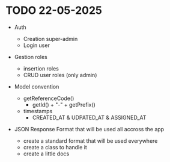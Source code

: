 # TODO 22-05-2025

- Auth
    + Creation super-admin
    + Login user

- Gestion roles
    + insertion roles
    + CRUD user roles (only admin)

- Model convention
    + getReferenceCode()
        + getId() + "-" + getPrefix()
    + timestamps 
        + CREATED_AT & UDPATED_AT & ASSIGNED_AT

- JSON Response Format that will be used all accross the app
    + create a standard format that will be used everywhere
    + create a class to handle it 
    + create a little docs